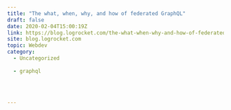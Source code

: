 ```yaml
---
title: "The what, when, why, and how of federated GraphQL"
draft: false
date: 2020-02-04T15:00:19Z
link: https://blog.logrocket.com/the-what-when-why-and-how-of-federated-graphql/?utm_medium=RSS&utm_source=hune
site: blog.logrocket.com
topic: Webdev
category:
  - Uncategorized
  
  - graphql
  
   
  

---
```

